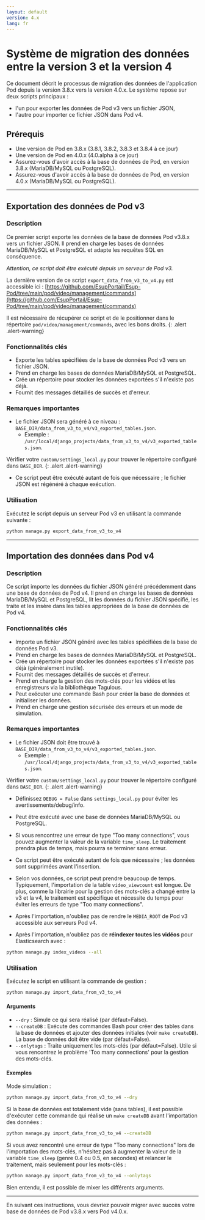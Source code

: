 ```yaml
---
layout: default
version: 4.x
lang: fr
---
```


# Système de migration des données entre la version 3 et la version 4

Ce document décrit le processus de migration des données de l'application Pod depuis la version 3.8.x vers la version 4.0.x.
Le système repose sur deux scripts principaux :

- l'un pour exporter les données de Pod v3 vers un fichier JSON,
- l'autre pour importer ce fichier JSON dans Pod v4.

## Prérequis

- Une version de Pod en 3.8.x (3.8.1, 3.8.2, 3.8.3 et 3.8.4 à ce jour)
- Une version de Pod en 4.0.x (4.0.alpha à ce jour)
- Assurez-vous d'avoir accès à la base de données de Pod, en version 3.8.x (MariaDB/MySQL ou PostgreSQL).
- Assurez-vous d'avoir accès à la base de données de Pod, en version 4.0.x (MariaDB/MySQL ou PostgreSQL).

---

## Exportation des données de Pod v3

### Description

Ce premier script exporte les données de la base de données Pod v3.8.x vers un fichier JSON. Il prend en charge les bases de données MariaDB/MySQL et PostgreSQL et adapte les requêtes SQL en conséquence.

*Attention, ce script doit être exécuté depuis un serveur de Pod v3.*

La dernière version de ce script `export_data_from_v3_to_v4.py` est accessible ici : [https://github.com/EsupPortail/Esup-Pod/tree/main/pod/video/management/commands](https://github.com/EsupPortail/Esup-Pod/tree/main/pod/video/management/commands)

Il est nécessaire de récupérer ce script et de le positionner dans le répertoire `pod/video/management/commands`, avec les bons droits.
{: .alert .alert-warning}

### Fonctionnalités clés

- Exporte les tables spécifiées de la base de données Pod v3 vers un fichier JSON.
- Prend en charge les bases de données MariaDB/MySQL et PostgreSQL.
- Crée un répertoire pour stocker les données exportées s'il n'existe pas déjà.
- Fournit des messages détaillés de succès et d'erreur.

### Remarques importantes

- Le fichier JSON sera généré à ce niveau : `BASE_DIR/data_from_v3_to_v4/v3_exported_tables.json`.
  - Exemple : `/usr/local/django_projects/data_from_v3_to_v4/v3_exported_tables.json`.

Vérifier votre `custom/settings_local.py` pour trouver le répertoire configuré dans `BASE_DIR`.
{: .alert .alert-warning}

- Ce script peut être exécuté autant de fois que nécessaire ; le fichier JSON est régénéré à chaque exécution.

### Utilisation

Exécutez le script depuis un serveur Pod v3 en utilisant la commande suivante :

```bash
python manage.py export_data_from_v3_to_v4
```

---

## Importation des données dans Pod v4

### Description

Ce script importe les données du fichier JSON généré précédemment dans une base de données de Pod v4. Il prend en charge les bases de données MariaDB/MySQL et PostgreSQL, lit les données du fichier JSON spécifié, les traite et les insère dans les tables appropriées de la base de données de Pod v4.

### Fonctionnalités clés

- Importe un fichier JSON généré avec les tables spécifiées de la base de données Pod v3.
- Prend en charge les bases de données MariaDB/MySQL et PostgreSQL.
- Crée un répertoire pour stocker les données exportées s'il n'existe pas déjà (généralement inutile).
- Fournit des messages détaillés de succès et d'erreur.
- Prend en charge la gestion des mots-clés pour les vidéos et les enregistreurs via la bibliothèque Tagulous.
- Peut exécuter une commande Bash pour créer la base de données et initialiser les données.
- Prend en charge une gestion sécurisée des erreurs et un mode de simulation.

### Remarques importantes

- Le fichier JSON doit être trouvé à `BASE_DIR/data_from_v3_to_v4/v3_exported_tables.json`.
  - Exemple : `/usr/local/django_projects/data_from_v3_to_v4/v3_exported_tables.json`.

Vérifier votre `custom/settings_local.py` pour trouver le répertoire configuré dans `BASE_DIR`.
{: .alert .alert-warning}

- Définissez `DEBUG = False` dans `settings_local.py` pour éviter les avertissements/debug/info.

- Peut être exécuté avec une base de données MariaDB/MySQL ou PostgreSQL.

- Si vous rencontrez une erreur de type "Too many connections", vous pouvez augmenter la valeur de la variable `time_sleep`.
  Le traitement prendra plus de temps, mais pourra se terminer sans erreur.

- Ce script peut être exécuté autant de fois que nécessaire ; les données sont supprimées avant l'insertion.

- Selon vos données, ce script peut prendre beaucoup de temps. Typiquement, l'importation de la table `video_viewcount` est longue.
  De plus, comme la librairie pour la gestion des mots-clés a changé entre la v3 et la v4, le traitement est spécifique et nécessite du temps pour éviter les erreurs de type "Too many connections".

- Après l'importation, n'oubliez pas de rendre le `MEDIA_ROOT` de Pod v3 accessible aux serveurs Pod v4.

- Après l'importation, n'oubliez pas de **réindexer toutes les vidéos** pour Elasticsearch avec :

```bash
python manage.py index_videos --all
```

### Utilisation

Exécutez le script en utilisant la commande de gestion :

```bash
python manage.py import_data_from_v3_to_v4
```

#### Arguments

- `--dry` : Simule ce qui sera réalisé (par défaut=False).
- `--createDB` : Exécute des commandes Bash pour créer des tables dans la base de données et ajouter des données initiales (voir `make createDB`). La base de données doit être vide (par défaut=False).
- `--onlytags` : Traite uniquement les mots-clés (par défaut=False). Utile si vous rencontrez le problème 'Too many connections' pour la gestion des mots-clés.

#### Exemples

Mode simulation :

```bash
python manage.py import_data_from_v3_to_v4 --dry
```

Si la base de données est totalement vide (sans tables), il est possible d'exécuter cette commande qui réalise un `make createDB` avant l'importation des données :

```bash
python manage.py import_data_from_v3_to_v4 --createDB
```

Si vous avez rencontré une erreur de type "Too many connections" lors de l'importation des mots-clés, n'hésitez pas à augmenter la valeur de la variable `time_sleep` (genre 0.4 ou 0.5, en secondes) et relancer le traitement, mais seulement pour les mots-clés :

```bash
python manage.py import_data_from_v3_to_v4 --onlytags
```

Bien entendu, il est possible de mixer les différents arguments.

---

En suivant ces instructions, vous devriez pouvoir migrer avec succès votre base de données de Pod v3.8.x vers Pod v4.0.x.
